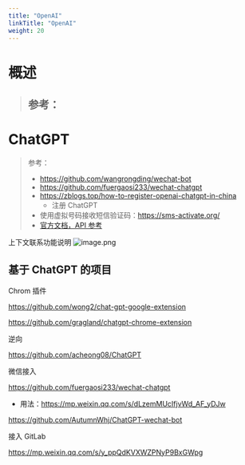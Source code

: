```yaml
---
title: "OpenAI"
linkTitle: "OpenAI"
weight: 20
---
```


# 概述
> 参考：
> -


# ChatGPT
> 参考：
> - https://github.com/wangrongding/wechat-bot
> - https://github.com/fuergaosi233/wechat-chatgpt
> - https://zblogs.top/how-to-register-openai-chatgpt-in-china
> 	- 注册 ChatGPT
> - 使用虚拟号码接收短信验证码：https://sms-activate.org/
> - [官方文档，API 参考](https://platform.openai.com/docs/api-reference/)

上下文联系功能说明
![image.png](https://notes-learning.oss-cn-beijing.aliyuncs.com/0-picgo/20230204001925.png)


## 基于 ChatGPT 的项目

Chrom 插件

https://github.com/wong2/chat-gpt-google-extension

https://github.com/gragland/chatgpt-chrome-extension

逆向

https://github.com/acheong08/ChatGPT

微信接入

<https://github.com/fuergaosi233/wechat-chatgpt>

- 用法：<https://mp.weixin.qq.com/s/dLzemMUcIfjvWd_AF_yDJw>

<https://github.com/AutumnWhj/ChatGPT-wechat-bot>

接入 GitLab

<https://mp.weixin.qq.com/s/y_ppQdKVXWZPNyP9BxGWpg>

